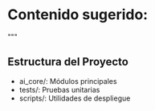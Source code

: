 # Contenido sugerido:
"""
## Estructura del Proyecto
- ai_core/: Módulos principales
- tests/: Pruebas unitarias
- scripts/: Utilidades de despliegue

